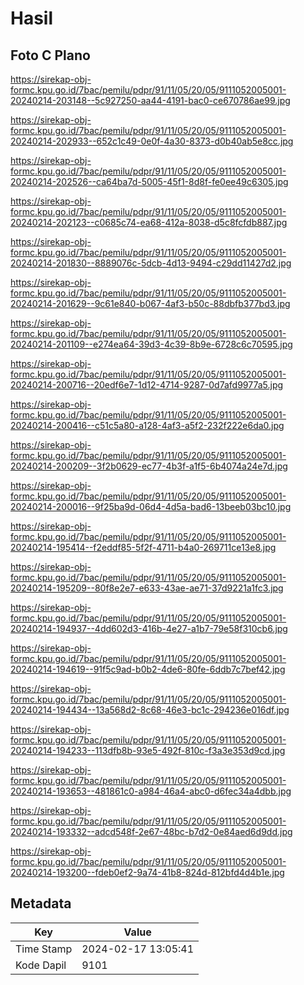 # Hasil

## Foto C Plano

https://sirekap-obj-formc.kpu.go.id/7bac/pemilu/pdpr/91/11/05/20/05/9111052005001-20240214-203148--5c927250-aa44-4191-bac0-ce670786ae99.jpg

https://sirekap-obj-formc.kpu.go.id/7bac/pemilu/pdpr/91/11/05/20/05/9111052005001-20240214-202933--652c1c49-0e0f-4a30-8373-d0b40ab5e8cc.jpg

https://sirekap-obj-formc.kpu.go.id/7bac/pemilu/pdpr/91/11/05/20/05/9111052005001-20240214-202526--ca64ba7d-5005-45f1-8d8f-fe0ee49c6305.jpg

https://sirekap-obj-formc.kpu.go.id/7bac/pemilu/pdpr/91/11/05/20/05/9111052005001-20240214-202123--c0685c74-ea68-412a-8038-d5c8fcfdb887.jpg

https://sirekap-obj-formc.kpu.go.id/7bac/pemilu/pdpr/91/11/05/20/05/9111052005001-20240214-201830--8889076c-5dcb-4d13-9494-c29dd11427d2.jpg

https://sirekap-obj-formc.kpu.go.id/7bac/pemilu/pdpr/91/11/05/20/05/9111052005001-20240214-201629--9c61e840-b067-4af3-b50c-88dbfb377bd3.jpg

https://sirekap-obj-formc.kpu.go.id/7bac/pemilu/pdpr/91/11/05/20/05/9111052005001-20240214-201109--e274ea64-39d3-4c39-8b9e-6728c6c70595.jpg

https://sirekap-obj-formc.kpu.go.id/7bac/pemilu/pdpr/91/11/05/20/05/9111052005001-20240214-200716--20edf6e7-1d12-4714-9287-0d7afd9977a5.jpg

https://sirekap-obj-formc.kpu.go.id/7bac/pemilu/pdpr/91/11/05/20/05/9111052005001-20240214-200416--c51c5a80-a128-4af3-a5f2-232f222e6da0.jpg

https://sirekap-obj-formc.kpu.go.id/7bac/pemilu/pdpr/91/11/05/20/05/9111052005001-20240214-200209--3f2b0629-ec77-4b3f-a1f5-6b4074a24e7d.jpg

https://sirekap-obj-formc.kpu.go.id/7bac/pemilu/pdpr/91/11/05/20/05/9111052005001-20240214-200016--9f25ba9d-06d4-4d5a-bad6-13beeb03bc10.jpg

https://sirekap-obj-formc.kpu.go.id/7bac/pemilu/pdpr/91/11/05/20/05/9111052005001-20240214-195414--f2eddf85-5f2f-4711-b4a0-269711ce13e8.jpg

https://sirekap-obj-formc.kpu.go.id/7bac/pemilu/pdpr/91/11/05/20/05/9111052005001-20240214-195209--80f8e2e7-e633-43ae-ae71-37d9221a1fc3.jpg

https://sirekap-obj-formc.kpu.go.id/7bac/pemilu/pdpr/91/11/05/20/05/9111052005001-20240214-194937--4dd602d3-416b-4e27-a1b7-79e58f310cb6.jpg

https://sirekap-obj-formc.kpu.go.id/7bac/pemilu/pdpr/91/11/05/20/05/9111052005001-20240214-194619--91f5c9ad-b0b2-4de6-80fe-6ddb7c7bef42.jpg

https://sirekap-obj-formc.kpu.go.id/7bac/pemilu/pdpr/91/11/05/20/05/9111052005001-20240214-194434--13a568d2-8c68-46e3-bc1c-294236e016df.jpg

https://sirekap-obj-formc.kpu.go.id/7bac/pemilu/pdpr/91/11/05/20/05/9111052005001-20240214-194233--113dfb8b-93e5-492f-810c-f3a3e353d9cd.jpg

https://sirekap-obj-formc.kpu.go.id/7bac/pemilu/pdpr/91/11/05/20/05/9111052005001-20240214-193653--481861c0-a984-46a4-abc0-d6fec34a4dbb.jpg

https://sirekap-obj-formc.kpu.go.id/7bac/pemilu/pdpr/91/11/05/20/05/9111052005001-20240214-193332--adcd548f-2e67-48bc-b7d2-0e84aed6d9dd.jpg

https://sirekap-obj-formc.kpu.go.id/7bac/pemilu/pdpr/91/11/05/20/05/9111052005001-20240214-193200--fdeb0ef2-9a74-41b8-824d-812bfd4d4b1e.jpg


## Metadata

| Key        | Value               |
| ---------- | ------------------- |
| Time Stamp | 2024-02-17 13:05:41 |
| Kode Dapil | 9101                |



